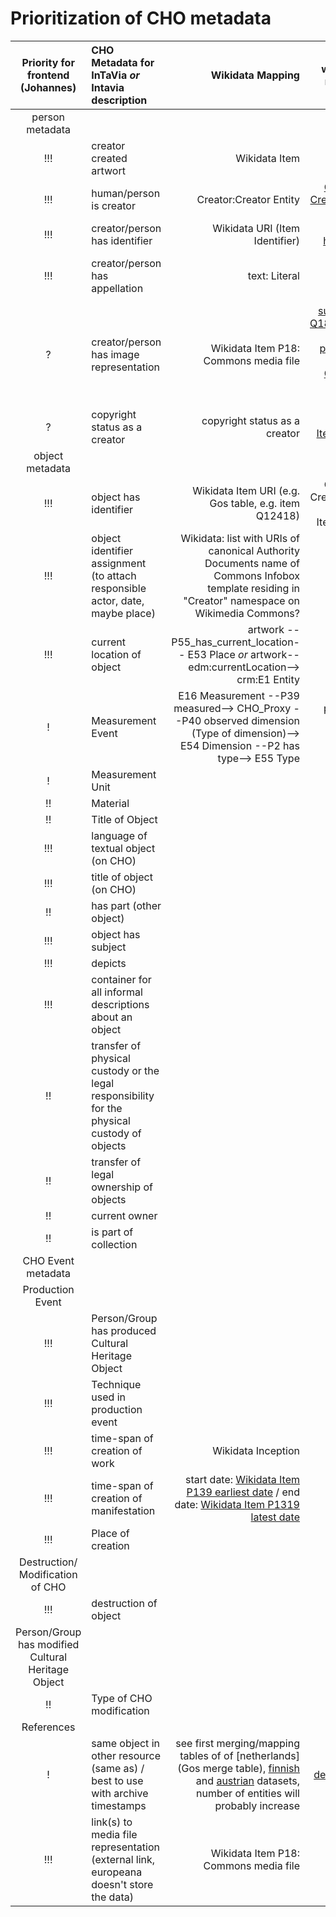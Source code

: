# Prioritization of CHO metadata

| Priority for frontend (Johannes)       | CHO Metadata for InTaVia  *or* Intavia description          | Wikidata Mapping  |  wikidatata reference  |
| :-------------: |:-------------| -----:| -----:|
| person metadata  |
| !!!      | creator created artwort | Wikidata Item| [P170](https://www.wikidata.org/wiki/Property:P170) |
| !!!      | human/person is creator | Creator:Creator Entity| [Commons Creator page P11472](https://www.wikidata.org/wiki/Property:P1472) |
| !!!      | creator/person has identifier| Wikidata URI (Item Identifier) | [Wikidata human Q5](https://www.wikidata.org/wiki/Q5) |  
| !!!      | creator/person has appellation| text: Literal| [Wikidata name in native language](https://www.wikidata.org/wiki/Property:P1559P1559) |
| ?      | creator/person has image representation| Wikidata Item P18: Commons media file  |  [subclass of Q18610173: Wikidata property to link to Commons](https://www.wikidata.org/wiki/Q18610173) [Wikidata Item P18](https://www.wikidata.org/wiki/Property:P18) |
| ?      | copyright status as a creator |  copyright status as a creator  | [Wikidata Item P7763](https://www.wikidata.org/wiki/Property:P7763) |
| object metadata  |
| !!!      | object has identifier| Wikidata Item URI (e.g. Gos table, e.g. item Q12418) |  Commons Creator page Wikidata Item P1472 |  [P1472](https://www.wikidata.org/wiki/Property:P1472) |
| !!!     | object identifier assignment (to attach responsible actor, date, maybe place) | Wikidata: list with URIs of canonical Authority Documents name of Commons Infobox template residing in "Creator" namespace on Wikimedia Commons? |  discuss: [Authority Control?](https://en.wikipedia.org/wiki/Authority_control) |
| !!! | current location of object      |  artwork -- P55_has_current_location-- E53 Place *or* artwork--edm:currentLocation--> crm:E1 Entity  | [Wikidata Property P276 location](https://www.wikidata.org/wiki/Property:P276)  |
| !      | Measurement Event| E16 Measurement --P39 measured--> CHO_Proxy --P40 observed dimension (Type of dimension)--> E54 Dimension --P2 has type--> E55 Type | Wikidata properties [width P 2049](https://www.wikidata.org/wiki/Property:P2049) and [height P2048](https://www.wikidata.org/wiki/Property:P2048)|
| !     | Measurement Unit     |   |   |
| !! | Material      |    |   |
| !! | Title of Object      |    |   |
| !!! | language of textual object (on CHO)   |    |   |
| !!! | title of object (on CHO)   |    |
| !! | has part (other object)   |    |   |
| !!! | object has subject   |    |   |
| !!! | depicts   |    |
| !!! | container for all informal descriptions about an object   |    |
| !! | transfer of physical custody or the legal responsibility for the physical custody of objects  |    |
| !! | transfer of legal ownership of objects  |    |
| !!	| current owner  |    |
| !!	| is part of collection  |    |
| 	 CHO Event metadata      |
| 	 Production Event      |
| !!!	| Person/Group has produced Cultural Heritage Object| | 
| !!!	| Technique used in production event  |    |
| !!!	| time-span of creation of work  |  Wikidata Inception |   |
| !!!	| time-span of creation of manifestation |  start date: [Wikidata Item P139 earliest date](https://www.wikidata.org/wiki/Property:P1319) / end date: [Wikidata Item P1319 latest date](https://www.wikidata.org/wiki/Property:P1319) |   |
| !!!	| Place of creation  |    |
| 	 Destruction/ Modification of CHO      |
| !!!	| destruction of object  |    |
| 	 Person/Group has modified Cultural Heritage Object      |
| !!	| Type of CHO modification  |    |
| 	 References      |
| !	| same object in other resource (same as) / best to use with archive timestamps |  see first merging/mapping tables of of [netherlands] (Gos merge table), [finnish]() and [austrian]() datasets, number of entities will probably increase |  [P973 described in URL](https://www.wikidata.org/wiki/Property:P973)  |
| !!!	| link(s) to media file representation (external link, europeana doesn't store the data)  |  Wikidata Item P18: Commons media file | [Wikidata Item P18](https://www.wikidata.org/wiki/Property:P18)  |

